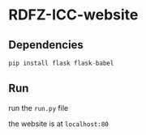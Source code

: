 # RDFZ-ICC-website



## Dependencies

```python
pip install flask flask-babel
```



## Run

run the  `run.py`  file

the website is at  `localhost:80` 

